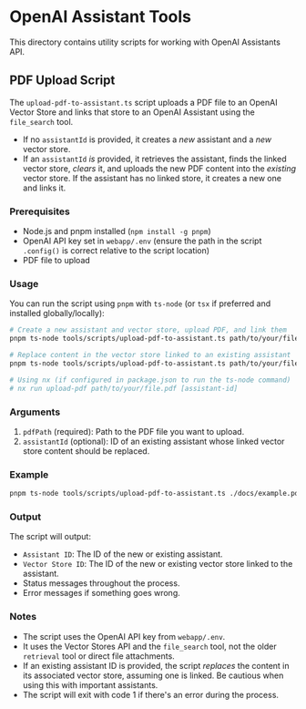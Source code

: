 # OpenAI Assistant Tools

This directory contains utility scripts for working with OpenAI Assistants API.

## PDF Upload Script

The `upload-pdf-to-assistant.ts` script uploads a PDF file to an OpenAI Vector Store and links that store to an OpenAI Assistant using the `file_search` tool.

- If no `assistantId` is provided, it creates a _new_ assistant and a _new_ vector store.
- If an `assistantId` _is_ provided, it retrieves the assistant, finds the linked vector store, _clears_ it, and uploads the new PDF content into the _existing_ vector store. If the assistant has no linked store, it creates a new one and links it.

### Prerequisites

- Node.js and pnpm installed (`npm install -g pnpm`)
- OpenAI API key set in `webapp/.env` (ensure the path in the script `.config()` is correct relative to the script location)
- PDF file to upload

### Usage

You can run the script using `pnpm` with `ts-node` (or `tsx` if preferred and installed globally/locally):

```bash
# Create a new assistant and vector store, upload PDF, and link them
pnpm ts-node tools/scripts/upload-pdf-to-assistant.ts path/to/your/file.pdf

# Replace content in the vector store linked to an existing assistant
pnpm ts-node tools/scripts/upload-pdf-to-assistant.ts path/to/your/file.pdf your_existing_asst_id

# Using nx (if configured in package.json to run the ts-node command)
# nx run upload-pdf path/to/your/file.pdf [assistant-id]
```

### Arguments

1.  `pdfPath` (required): Path to the PDF file you want to upload.
2.  `assistantId` (optional): ID of an existing assistant whose linked vector store content should be replaced.

### Example

```bash
pnpm ts-node tools/scripts/upload-pdf-to-assistant.ts ./docs/example.pdf asst_abc123xyz
```

### Output

The script will output:

- `Assistant ID`: The ID of the new or existing assistant.
- `Vector Store ID`: The ID of the new or existing vector store linked to the assistant.
- Status messages throughout the process.
- Error messages if something goes wrong.

### Notes

- The script uses the OpenAI API key from `webapp/.env`.
- It uses the Vector Stores API and the `file_search` tool, not the older `retrieval` tool or direct file attachments.
- If an existing assistant ID is provided, the script _replaces_ the content in its associated vector store, assuming one is linked. Be cautious when using this with important assistants.
- The script will exit with code 1 if there's an error during the process.
